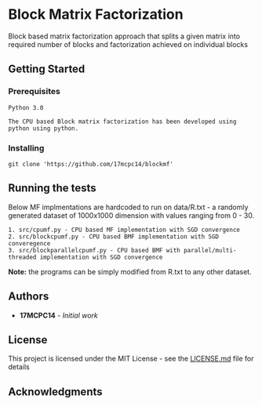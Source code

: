 # Block Matrix Factorization 

Block based matrix factorization approach that splits a given matrix into required number of blocks and factorization achieved on individual blocks


## Getting Started


### Prerequisites

```
Python 3.0

The CPU based Block matrix factorization has been developed using python using python.

```

### Installing

```
git clone 'https://github.com/17mcpc14/blockmf'

```

## Running the tests

Below MF implmentations are hardcoded to run on data/R.txt - a randomly generated dataset of 1000x1000 dimension with values ranging from 0 - 30. 

```
1. src/cpumf.py - CPU based MF implementation with SGD convergence
2. src/blockcpumf.py - CPU based BMF implementation with SGD converegence
3. src/blockparallelcpumf.py - CPU based BMF with parallel/multi-threaded implementation with SGD convergence
```

**Note:** the programs can be simply modified from R.txt to any other dataset. 

## Authors

* **17MCPC14** - *Initial work* 

## License

This project is licensed under the MIT License - see the [LICENSE.md](LICENSE.md) file for details

## Acknowledgments

